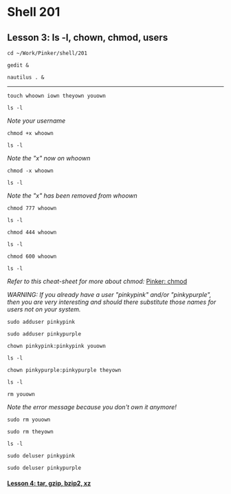 # Shell 201
## Lesson 3: ls -l, chown, chmod, users

`cd ~/Work/Pinker/shell/201`

`gedit &`

`nautilus . &`
___

`touch whoown iown theyown youown`

`ls -l`

*Note your username*

`chmod +x whoown`

`ls -l`

*Note the "x" now on whoown*

`chmod -x whoown`

`ls -l`

*Note the "x" has been removed from whoown*

`chmod 777 whoown`

`ls -l`

`chmod 444 whoown`

`ls -l`

`chmod 600 whoown`

`ls -l`

*Refer to this cheat-sheet for more about chmod:* [Pinker: chmod](https://github.com/inkVerb/Pinker/blob/master/chmod)

*WARNING: If you already have a user "pinkypink" and/or "pinkypurple", then you are very interesting and should there substitute those names for users not on your system.*

`sudo adduser pinkypink`

`sudo adduser pinkypurple`

`chown pinkypink:pinkypink youown`

`ls -l`

`chown pinkypurple:pinkypurple theyown`

`ls -l`

`rm youown`

*Note the error message because you don't own it anymore!*

`sudo rm youown`

`sudo rm theyown`

`ls -l`

`sudo deluser pinkypink`

`sudo deluser pinkypurple`

#### [Lesson 4: tar, gzip, bzip2, xz](https://github.com/inkVerb/pinker/blob/master/201-shell/Lesson-04.md)

